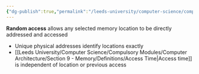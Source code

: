 ```yaml
---
{"dg-publish":true,"permalink":"/leeds-university/computer-science/compulsory-modules/computer-architecture/section-9-memory/definitions/random-access/","tags":["Definition"]}
---
```


**Random access** allows any selected memory location to be directly addressed and accessed
- Unique physical addresses identify locations exactly
- [[Leeds University/Computer Science/Compulsory Modules/Computer Architecture/Section 9 - Memory/Definitions/Access Time\|Access time]] is independent of location or previous access